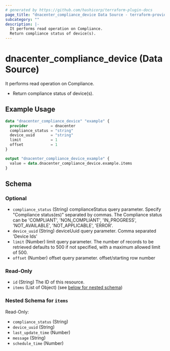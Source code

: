 ```yaml
---
# generated by https://github.com/hashicorp/terraform-plugin-docs
page_title: "dnacenter_compliance_device Data Source - terraform-provider-dnacenter"
subcategory: ""
description: |-
  It performs read operation on Compliance.
  Return compliance status of device(s).
---
```


# dnacenter_compliance_device (Data Source)

It performs read operation on Compliance.

- Return compliance status of device(s).

## Example Usage

```terraform
data "dnacenter_compliance_device" "example" {
  provider          = dnacenter
  compliance_status = "string"
  device_uuid       = "string"
  limit             = 1
  offset            = 1
}

output "dnacenter_compliance_device_example" {
  value = data.dnacenter_compliance_device.example.items
}
```

<!-- schema generated by tfplugindocs -->
## Schema

### Optional

- `compliance_status` (String) complianceStatus query parameter. Specify "Compliance status(es)" separated by commas. The Compliance status can be 'COMPLIANT', 'NON_COMPLIANT', 'IN_PROGRESS', 'NOT_AVAILABLE', 'NOT_APPLICABLE', 'ERROR'.
- `device_uuid` (String) deviceUuid query parameter. Comma separated 'Device Ids'
- `limit` (Number) limit query parameter. The number of records to be retrieved defaults to 500 if not specified, with a maximum allowed limit of 500.
- `offset` (Number) offset query parameter. offset/starting row	number

### Read-Only

- `id` (String) The ID of this resource.
- `items` (List of Object) (see [below for nested schema](#nestedatt--items))

<a id="nestedatt--items"></a>
### Nested Schema for `items`

Read-Only:

- `compliance_status` (String)
- `device_uuid` (String)
- `last_update_time` (Number)
- `message` (String)
- `schedule_time` (Number)
